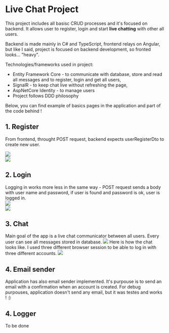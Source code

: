 # Live Chat Project

This project includes all basisc CRUD processes and it's focused on backend. It allows user to register, login and start <b>live chatting</b> with other all users. 

Backend is made mainly in C# and TypeScript, frontend relays on Angular, but like I said, project is focused on backend development, so fronted looks... "heavy". 

Technologies/frameworks used in project:
- Entity Framework Core - to communicate with database, store and read all messages and to register, login and get all users,
- SignalR - to keep chat live without refreshing the page,
- AspNetCore Identity - to manage users
- Project follows DDD philosophy

Below, you can find example of basics pages in the application and part of the code behind !

<h2>1. Register</h2>

From frontend, throught POST request, backend expects userRegisterDto to create new user.
<div class="row">
  <div class="column" style="width:100%">
  <img src=https://user-images.githubusercontent.com/79094141/143820000-e3a71c17-92da-4945-839a-cd596bc6a913.png>
  </div>
  <div class="column" style="width:100%">
  <img src=https://user-images.githubusercontent.com/79094141/143820512-4e1c8cfb-9292-4697-a272-842eeed9a394.png>
  </div>
</div>


<h2>2. Login </h2>
Logging in works more less in the same way - POST request sends a body with user name and password, if user is found and password is ok, user is logged in.
<div class="row">
  <div class="column" style="width:100%">
  <img src=https://user-images.githubusercontent.com/79094141/143821219-9821dcab-e885-464e-be77-d033a75948df.png>
  </div>
  <div class="column" style="width:100%">
  <img src=https://user-images.githubusercontent.com/79094141/143779611-7a8afdde-4d45-4cdf-abdf-da5abd1ee88d.png>
  </div>
</div>


<h2>3. Chat </h2>
Main goal of the app is a live chat communicator between all users. Every user can see all messages stored in database.

<img src=https://user-images.githubusercontent.com/79094141/144188064-f10b7033-43ae-4d49-a5ae-22b4522ef318.png>
Here is how the chat looks like. I used three different browser session to be able to log in with three different accounts. 
<img src=https://user-images.githubusercontent.com/79094141/144188133-1cce1b64-62d3-44aa-b76d-ff431dc7d496.png>

<h2>4. Email sender </h2>
Application has also email sender implemented. It's purpouse is to send an email with a confirmation when an account is created. For debug purpouses, application doesn't send any email, but it was testes and works ! :) 

<h2>4. Logger </h2>
To be done
